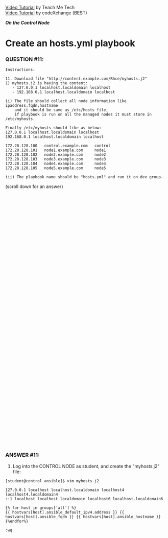 <a href="https://www.youtube.com/watch?v=Oxd2Zuuv9Cs&list=PLYB6dfdhWDePZf4fd4YgGGtSX_vHKv5vz&index=14">Video Tutorial</a> by Teach Me Tech \
<a href="https://www.youtube.com/watch?v=yGJfoLGaN0E&list=PLL_setXLS0tiYMipvQI4oUGkJwhOhn42J&index=11">Video Tutorial</a> by codeXchange (BEST)

***On the Control Node***

# Create an hosts.yml playbook
### QUESTION #11:
```
Instructions:

11. Download file "http://content.example.com/Rhce/myhosts.j2"
1) myhosts.j2 is having the content:
   - 127.0.0.1 localhost.localdomain localhost
   - 192.168.0.1 localhost.localdomain localhost

ii) The file should collect all node information like ipaddress,fqdn,hostname
    and it should be same as /etc/hosts file,
    if playbook is run on all the managed nodes it must store in /etc/myhosts.

Finally /etc/myhosts should like as below:
127.0.0.1 localhost.localdomain localhost
192.168.0.1 localhost.localdomain localhost

172.28.128.100   control.example.com   control
172.28.128.101   node1.example.com     node1
172.28.128.102   node2.example.com     node2
172.28.128.103   node3.example.com     node3
172.28.128.104   node4.example.com     node4
172.28.128.105   node5.example.com     node5

iii) The playbook name should be "hosts.yml" and run it on dev group.
```

(scroll down for an answer)
<br/><br/><br/><br/><br/><br/><br/><br/><br/><br/><br/><br/><br/><br/><br/><br/><br/><br/><br/><br/><br/><br/><br/><br/>
<br/><br/><br/><br/><br/><br/><br/><br/><br/><br/><br/><br/><br/><br/><br/><br/><br/><br/><br/><br/><br/><br/><br/><br/>

### ANSWER #11:
1) Log into the CONTROL NODE as student, and create the "myhosts.j2" file:
```
[student@control ansible]$ ﻿vim myhosts.j2

127.0.0.1 localhost localhost.localdomain localhost4 localhost4.localdomain4
::1 localhost localhost.localdomain localhost6 localhost.localdomain6

{% for host in groups['all'] %}
{{ hostvars[host].ansible_default_ipv4.address }} {{ hostvars[host].ansible_fqdn }} {{ hostvars[host].ansible_hostname }}
{%endfor%}

:wq
```
